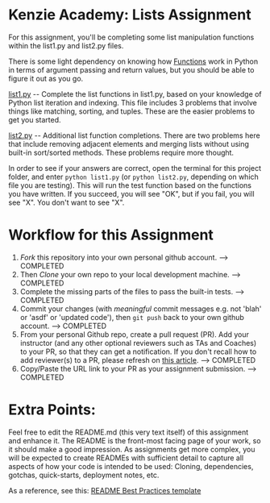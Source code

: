# Kenzie Academy: Lists Assignment

For this assignment, you'll be completing some list manipulation functions within the list1.py and list2.py files.

There is some light dependency on knowing how [Functions](https://docs.python.org/2/tutorial/controlflow.html#defining-functions) work in Python in terms of argument passing and return values, but you should be able to figure it out as you go.

[list1.py](./list1.py) -- Complete the list functions in list1.py, based on your knowledge of Python list iteration and indexing. This file includes 3 problems that involve things like matching, sorting, and tuples. These are the easier problems to get you started.

[list2.py](./list2.py) -- Additional list function completions. There are two problems here that include removing adjacent elements and merging lists without using built-in sort/sorted methods. These problems require more thought.

In order to see if your answers are correct, open the terminal for this project folder, and enter `python list1.py` (or `python list2.py`, depending on which file you are testing). This will run the test function based on the functions you have written. 
If you succeed, you will see "OK", but if you fail, you will see "X". You don't want to see "X".

# Workflow for this Assignment

1. _Fork_ this repository into your own personal github account. --> COMPLETED
2. Then _Clone_ your own repo to your local development machine. --> COMPLETED
3. Complete the missing parts of the files to pass the built-in tests. --> COMPLETED
4. Commit your changes (with _meaningful_ commit messages e.g. not 'blah' or 'asdf' or 'updated code'), then `git push` back to your own github account. --> COMPLETED
5. From your personal Github repo, create a pull request (PR). Add your instructor (and any other optional reviewers such as TAs and Coaches) to your PR, so that they can get a notification. If you don't recall how to add reviewer(s) to a PR, please refresh on [this article](https://help.github.com/articles/requesting-a-pull-request-review/). --> COMPLETED
6. Copy/Paste the URL link to your PR as your assignment submission. --> COMPLETED

# Extra Points:

Feel free to edit the README.md (this very text itself) of this assignment and enhance it. The README is the front-most facing page of your work, so it should make a good impression. As assignments get more complex, you will be expected to create READMEs with sufficient detail to capture all aspects of how your code is intended to be used: Cloning, dependencies, gotchas, quick-starts, deployment notes, etc. 

As a reference, see this: [README Best Practices template](https://github.com/jehna/readme-best-practices/blob/master/README-default.md)
